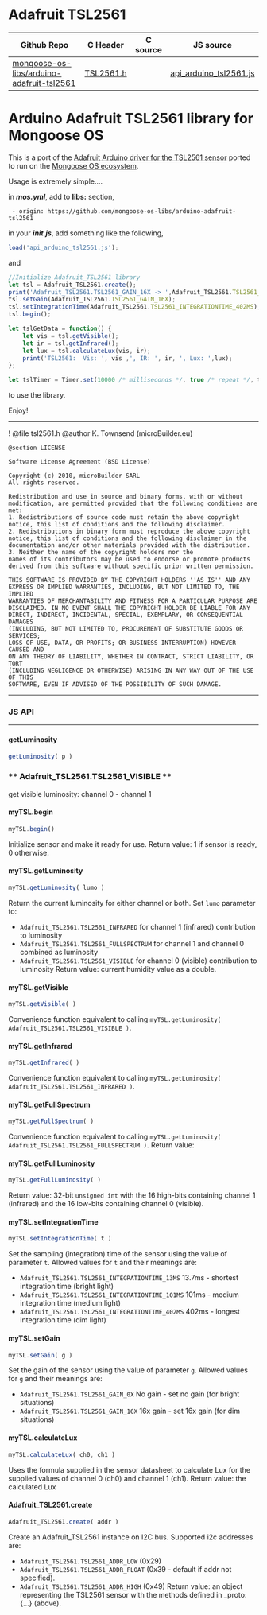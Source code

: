 # Adafruit TSL2561
| Github Repo | C Header | C source  | JS source |
| ----------- | -------- | --------  | ----------------- |
| [mongoose-os-libs/arduino-adafruit-tsl2561](https://github.com/mongoose-os-libs/arduino-adafruit-tsl2561) | [TSL2561.h](https://github.com/mongoose-os-libs/arduino-adafruit-tsl2561/tree/master/include/TSL2561.h) | &nbsp;  | [api_arduino_tsl2561.js](https://github.com/mongoose-os-libs/arduino-adafruit-tsl2561/tree/master/mjs_fs/api_arduino_tsl2561.js)         |


# Arduino Adafruit TSL2561 library for Mongoose OS

This is a port of the [Adafruit Arduino driver for the TSL2561 sensor](https://github.com/adafruit/TSL2561-Arduino-Library) ported to run on the [Mongoose OS ecosystem](https://mongoose-os.com/docs/reference/api.html).

Usage is extremely simple....

in _**mos.yml**_, add to **libs:** section,

`  - origin: https://github.com/mongoose-os-libs/arduino-adafruit-tsl2561 `
  
in your _**init.js**_, add something like the following,

```javascript
load('api_arduino_tsl2561.js');
```

and

```javascript
//Initialize Adafruit_TSL2561 library
let tsl = Adafruit_TSL2561.create();
print('Adafruit_TSL2561.TSL2561_GAIN_16X -> ',Adafruit_TSL2561.TSL2561_GAIN_16X);
tsl.setGain(Adafruit_TSL2561.TSL2561_GAIN_16X);
tsl.setIntegrationTime(Adafruit_TSL2561.TSL2561_INTEGRATIONTIME_402MS);
tsl.begin();

let tslGetData = function() {
    let vis = tsl.getVisible();
    let ir = tsl.getInfrared();
    let lux = tsl.calculateLux(vis, ir);
    print('TSL2561:  Vis: ', vis ,', IR: ', ir, ', Lux: ',lux);
};

let tslTimer = Timer.set(10000 /* milliseconds */, true /* repeat */, tslGetData, null);
```

to use the library.

Enjoy!


 ----- 
! 
    @file     tsl2561.h
    @author   K. Townsend (microBuilder.eu)

    @section LICENSE

    Software License Agreement (BSD License)

    Copyright (c) 2010, microBuilder SARL
    All rights reserved.

    Redistribution and use in source and binary forms, with or without
    modification, are permitted provided that the following conditions are met:
    1. Redistributions of source code must retain the above copyright
    notice, this list of conditions and the following disclaimer.
    2. Redistributions in binary form must reproduce the above copyright
    notice, this list of conditions and the following disclaimer in the
    documentation and/or other materials provided with the distribution.
    3. Neither the name of the copyright holders nor the
    names of its contributors may be used to endorse or promote products
    derived from this software without specific prior written permission.

    THIS SOFTWARE IS PROVIDED BY THE COPYRIGHT HOLDERS ''AS IS'' AND ANY
    EXPRESS OR IMPLIED WARRANTIES, INCLUDING, BUT NOT LIMITED TO, THE IMPLIED
    WARRANTIES OF MERCHANTABILITY AND FITNESS FOR A PARTICULAR PURPOSE ARE
    DISCLAIMED. IN NO EVENT SHALL THE COPYRIGHT HOLDER BE LIABLE FOR ANY
    DIRECT, INDIRECT, INCIDENTAL, SPECIAL, EXEMPLARY, OR CONSEQUENTIAL DAMAGES
    (INCLUDING, BUT NOT LIMITED TO, PROCUREMENT OF SUBSTITUTE GOODS OR SERVICES;
    LOSS OF USE, DATA, OR PROFITS; OR BUSINESS INTERRUPTION) HOWEVER CAUSED AND
    ON ANY THEORY OF LIABILITY, WHETHER IN CONTRACT, STRICT LIABILITY, OR TORT
    (INCLUDING NEGLIGENCE OR OTHERWISE) ARISING IN ANY WAY OUT OF THE USE OF THIS
    SOFTWARE, EVEN IF ADVISED OF THE POSSIBILITY OF SUCH DAMAGE.


 ----- 

### JS API

 --- 
#### getLuminosity

```javascript
getLuminosity( p )
```
### ** Adafruit_TSL2561.TSL2561_VISIBLE **
get visible luminosity:  channel 0 - channel 1
#### myTSL.begin

```javascript
myTSL.begin()
```
Initialize sensor and make it ready for use.
Return value: 1 if sensor is ready, 0 otherwise.
#### myTSL.getLuminosity

```javascript
myTSL.getLuminosity( lumo )
```
Return the current luminosity for either channel or both.
Set `lumo` parameter to:
* `Adafruit_TSL2561.TSL2561_INFRARED` for channel 1 (infrared) contribution to luminosity
* `Adafruit_TSL2561.TSL2561_FULLSPECTRUM` for channel 1 and channel 0 combined as luminosity
* `Adafruit_TSL2561.TSL2561_VISIBLE` for channel 0 (visible) contribution to luminosity
Return value: current humidity value as a double.
#### myTSL.getVisible

```javascript
myTSL.getVisible( )
```
Convenience function equivalent to calling `myTSL.getLuminosity( Adafruit_TSL2561.TSL2561_VISIBLE )`.
#### myTSL.getInfrared

```javascript
myTSL.getInfrared( )
```
Convenience function equivalent to calling `myTSL.getLuminosity( Adafruit_TSL2561.TSL2561_INFRARED )`.
#### myTSL.getFullSpectrum

```javascript
myTSL.getFullSpectrum( )
```
Convenience function equivalent to calling `myTSL.getLuminosity( Adafruit_TSL2561.TSL2561_FULLSPECTRUM )`.
Return value:
#### myTSL.getFullLuminosity

```javascript
myTSL.getFullLuminosity( )
```
Return value:  32-bit `unsigned int` with the 16 high-bits containing channel 1 (infrared) and the 16 low-bits
containing channel 0 (visible).
#### myTSL.setIntegrationTime

```javascript
myTSL.setIntegrationTime( t )
```
Set the sampling (integration) time of the sensor using the value of parameter `t`.
Allowed values for `t` and their meanings are:
* `Adafruit_TSL2561.TSL2561_INTEGRATIONTIME_13MS` 13.7ms - shortest integration time (bright light)
* `Adafruit_TSL2561.TSL2561_INTEGRATIONTIME_101MS` 101ms  - medium integration time (medium light)
* `Adafruit_TSL2561.TSL2561_INTEGRATIONTIME_402MS` 402ms  - longest integration time (dim light)
#### myTSL.setGain

```javascript
myTSL.setGain( g )
```
Set the gain of the sensor using the value of parameter `g`.
Allowed values for `g` and their meanings are:
* `Adafruit_TSL2561.TSL2561_GAIN_0X` No gain  - set no gain (for bright situations)
* `Adafruit_TSL2561.TSL2561_GAIN_16X` 16x gain - set 16x gain (for dim situations)
#### myTSL.calculateLux

```javascript
myTSL.calculateLux( ch0, ch1 )
```
Uses the formula supplied in the sensor datasheet to calculate Lux for the supplied values of
channel 0 (ch0) and channel 1 (ch1).
Return value:  the calculated Lux
#### Adafruit_TSL2561.create

```javascript
Adafruit_TSL2561.create( addr )
```
Create an Adafruit_TSL2561 instance on I2C bus.  Supported i2c addresses are:
* `Adafruit_TSL2561.TSL2561_ADDR_LOW` (0x29)
* `Adafruit_TSL2561.TSL2561_ADDR_FLOAT` (0x39 - default if addr not specified).
* `Adafruit_TSL2561.TSL2561_ADDR_HIGH` (0x49)
Return value: an object representing the TSL2561 sensor with the methods defined in _proto: {...} (above).
